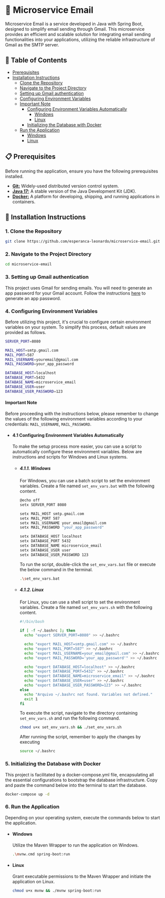 # 📧 Microservice Email
Microservice Email is a service developed in Java with Spring Boot, designed to simplify email sending through Gmail. This microservice provides an efficient and scalable solution for integrating email sending functionalities into your applications, utilizing the reliable infrastructure of Gmail as the SMTP server.

## 📑 Table of Contents
- [Prerequisites](#-prerequisites)
- [Installation Instructions](#-installation-instructions)
  - [Clone the Repository](#1-clone-the-repository)
  - [Navigate to the Project Directory](#2-navigate-to-the-project-directory)
  - [Setting up Gmail authentication](#3-setting-up-gmail-authentication)
  - [Configuring Environment Variables](#4-configuring-environment-variables)
  - [Important Note](#important-note)
  	- [Configuring Environment Variables Automatically](#41-configuring-environment-variables-automatically)
    	- [Windows](#411-windows)
     	- [Linux](#412-linux)
	- [Initializing the Database with Docker](#5-initializing-the-database-with-docker)
  - [Run the Application](#6-run-the-application)
  	- [Windows](#windows)
   	- [Linux](#linux)

## 📋 Prerequisites
Before running the application, ensure you have the following prerequisites installed.
- [**Git:**](https://git-scm.com/) Widely-used distributed version control system.
- [**Java 17:**](https://www.oracle.com/java/technologies/javase/jdk17-archive-downloads.html) A stable version of the Java Development Kit (JDK).
- [**Docker:**](https://www.docker.com/) A platform for developing, shipping, and running applications in containers.

## 📝 Installation Instructions
### 1. Clone the Repository
```bash
git clone https://github.com/esperanca-leonardo/microservice-email.git
```

### 2. Navigate to the Project Directory
```bash
cd microservice-email
```

### 3. Setting up Gmail authentication
This project uses Gmail for sending emails. You will need to generate an app password for your Gmail account. Follow the instructions [here](https://support.google.com/accounts/answer/185833?hl=en) to generate an app password.

### 4. Configuring Environment Variables
Before utilizing this project, it's crucial to configure certain environment variables on your system. To simplify this process, default values are provided as follows.
```bash
SERVER_PORT=8080

MAIL_HOST=smtp.gmail.com
MAIL_PORT=587
MAIL_USERNAME=youremail@gmail.com
MAIL_PASSWORD=your_app_password

DATABASE_HOST=localhost
DATABASE_PORT=5432
DATABASE_NAME=microservice_email
DATABASE_USER=user
DATABASE_USER_PASSWORD=123
```

#### Important Note 
Before proceeding with the instructions below, please remember to change the values of the following environment variables according to your credentials: `MAIL_USERNAME`, `MAIL_PASSWORD`.

- #### 4.1 Configuring Environment Variables Automatically
	To make the setup process more easier, you can use a script to automatically configure these environment variables. Below are instructions and scripts for Windows and Linux systems.

	- ##### 4.1.1. Windows
		For Windows, you can use a batch script to set the environment variables. Create a file named `set_env_vars.bat` with the following content.
		```bash
		@echo off
		setx SERVER_PORT 8080
		
		setx MAIL_HOST smtp.gmail.com
		setx MAIL_PORT 587
		setx MAIL_USERNAME your_email@gmail.com
		setx MAIL_PASSWORD "your_app_password"
		
		setx DATABASE_HOST localhost
		setx DATABASE_PORT 5432
		setx DATABASE_NAME microservice_email
		setx DATABASE_USER user
		setx DATABASE_USER_PASSWORD 123
		```
  
		To run the script, double-click the `set_env_vars.bat` file or execute the below command in the terminal.
		```bash
	  .\set_env_vars.bat	
	  ```

	- ##### 4.1.2. Linux
		For Linux, you can use a shell script to set the environment variables. Create a file named `set_env_vars.sh` with the following content.

		```bash
		#!/bin/bash

		if [ -f ~/.bashrc ]; then
		  echo "export SERVER_PORT=8080" >> ~/.bashrc

		  echo "export MAIL_HOST=smtp.gmail.com" >> ~/.bashrc
		  echo "export MAIL_PORT=587" >> ~/.bashrc
		  echo "export MAIL_USERNAME=your_email@gmail.com" >> ~/.bashrc
		  echo "export MAIL_PASSWORD='your_app_password'" >> ~/.bashrc

		  echo "export DATABASE_HOST=localhost" >> ~/.bashrc
		  echo "export DATABASE_PORT=5432" >> ~/.bashrc
		  echo "export DATABASE_NAME=microservice_email" >> ~/.bashrc
		  echo "export DATABASE_USER=user" >> ~/.bashrc
		  echo "export DATABASE_USER_PASSWORD=123" >> ~/.bashrc
		else
		  echo "Arquivo ~/.bashrc not found. Variables not defined."
		  exit 1
		fi
		```
  
		To execute the script, navigate to the directory containing `set_env_vars.sh` and run the following command.
	 	```bash
	 	chmod u+x set_env_vars.sh && ./set_env_vars.sh
	 	 ```

   		After running the script, remember to apply the changes by executing
		```bash
		source ~/.bashrc
		```

### 5. Initializing the Database with Docker
This project is facilitated by a docker-compose.yml file, encapsulating all the essential configurations to bootstrap the database infrastructure. Copy and paste the command below into the terminal to start the database.
 ```bash
 docker-compose up -d
 ```

### 6. Run the Application
Depending on your operating system, execute the commands below to start the application.

- #### Windows
  Utilize the Maven Wrapper to run the application on Windows.
  ```bash
  .\mvnw.cmd spring-boot:run
  ```

- #### Linux
  Grant executable permissions to the Maven Wrapper and initiate the application on Linux.
  ```bash
  chmod u+x mvnw && ./mvnw spring-boot:run
  ```



